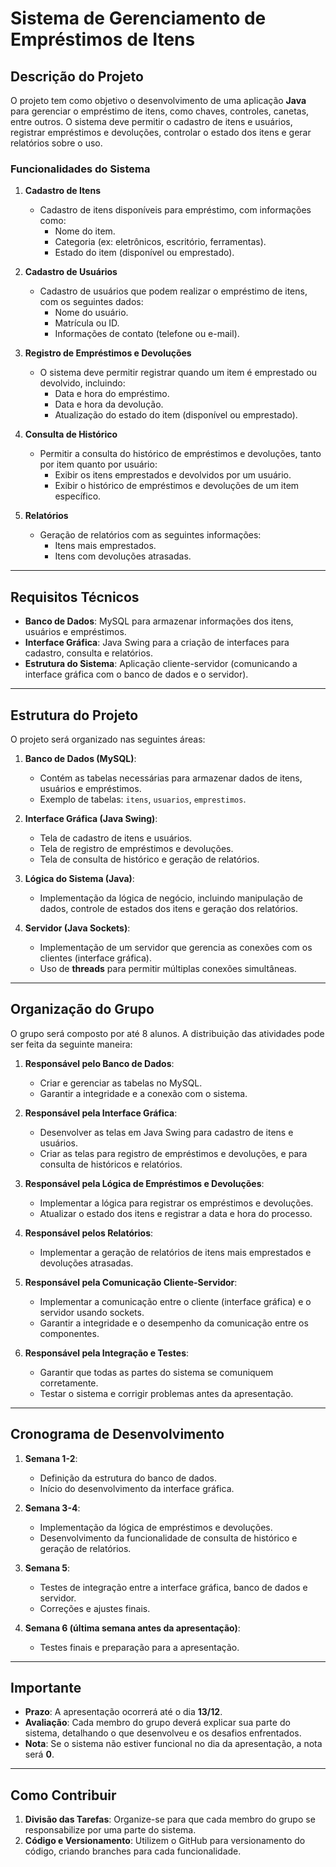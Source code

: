 # Sistema de Gerenciamento de Empréstimos de Itens

## Descrição do Projeto

O projeto tem como objetivo o desenvolvimento de uma aplicação **Java** para gerenciar o empréstimo de itens, como chaves, controles, canetas, entre outros. O sistema deve permitir o cadastro de itens e usuários, registrar empréstimos e devoluções, controlar o estado dos itens e gerar relatórios sobre o uso.

### Funcionalidades do Sistema

1. **Cadastro de Itens**
   - Cadastro de itens disponíveis para empréstimo, com informações como:
     - Nome do item.
     - Categoria (ex: eletrônicos, escritório, ferramentas).
     - Estado do item (disponível ou emprestado).

2. **Cadastro de Usuários**
   - Cadastro de usuários que podem realizar o empréstimo de itens, com os seguintes dados:
     - Nome do usuário.
     - Matrícula ou ID.
     - Informações de contato (telefone ou e-mail).

3. **Registro de Empréstimos e Devoluções**
   - O sistema deve permitir registrar quando um item é emprestado ou devolvido, incluindo:
     - Data e hora do empréstimo.
     - Data e hora da devolução.
     - Atualização do estado do item (disponível ou emprestado).

4. **Consulta de Histórico**
   - Permitir a consulta do histórico de empréstimos e devoluções, tanto por item quanto por usuário:
     - Exibir os itens emprestados e devolvidos por um usuário.
     - Exibir o histórico de empréstimos e devoluções de um item específico.

5. **Relatórios**
   - Geração de relatórios com as seguintes informações:
     - Itens mais emprestados.
     - Itens com devoluções atrasadas.

---

## Requisitos Técnicos

- **Banco de Dados**: MySQL para armazenar informações dos itens, usuários e empréstimos.
- **Interface Gráfica**: Java Swing para a criação de interfaces para cadastro, consulta e relatórios.
- **Estrutura do Sistema**: Aplicação cliente-servidor (comunicando a interface gráfica com o banco de dados e o servidor).
  
---

## Estrutura do Projeto

O projeto será organizado nas seguintes áreas:

1. **Banco de Dados (MySQL)**:
   - Contém as tabelas necessárias para armazenar dados de itens, usuários e empréstimos.
   - Exemplo de tabelas: `itens`, `usuarios`, `emprestimos`.

2. **Interface Gráfica (Java Swing)**:
   - Tela de cadastro de itens e usuários.
   - Tela de registro de empréstimos e devoluções.
   - Tela de consulta de histórico e geração de relatórios.

3. **Lógica do Sistema (Java)**:
   - Implementação da lógica de negócio, incluindo manipulação de dados, controle de estados dos itens e geração dos relatórios.

4. **Servidor (Java Sockets)**:
   - Implementação de um servidor que gerencia as conexões com os clientes (interface gráfica).
   - Uso de **threads** para permitir múltiplas conexões simultâneas.

---

## Organização do Grupo

O grupo será composto por até 8 alunos. A distribuição das atividades pode ser feita da seguinte maneira:

1. **Responsável pelo Banco de Dados**:
   - Criar e gerenciar as tabelas no MySQL.
   - Garantir a integridade e a conexão com o sistema.

2. **Responsável pela Interface Gráfica**:
   - Desenvolver as telas em Java Swing para cadastro de itens e usuários.
   - Criar as telas para registro de empréstimos e devoluções, e para consulta de históricos e relatórios.

3. **Responsável pela Lógica de Empréstimos e Devoluções**:
   - Implementar a lógica para registrar os empréstimos e devoluções.
   - Atualizar o estado dos itens e registrar a data e hora do processo.

4. **Responsável pelos Relatórios**:
   - Implementar a geração de relatórios de itens mais emprestados e devoluções atrasadas.

5. **Responsável pela Comunicação Cliente-Servidor**:
   - Implementar a comunicação entre o cliente (interface gráfica) e o servidor usando sockets.
   - Garantir a integridade e o desempenho da comunicação entre os componentes.

6. **Responsável pela Integração e Testes**:
   - Garantir que todas as partes do sistema se comuniquem corretamente.
   - Testar o sistema e corrigir problemas antes da apresentação.

---

## Cronograma de Desenvolvimento

1. **Semana 1-2**: 
   - Definição da estrutura do banco de dados.
   - Início do desenvolvimento da interface gráfica.

2. **Semana 3-4**: 
   - Implementação da lógica de empréstimos e devoluções.
   - Desenvolvimento da funcionalidade de consulta de histórico e geração de relatórios.

3. **Semana 5**: 
   - Testes de integração entre a interface gráfica, banco de dados e servidor.
   - Correções e ajustes finais.

4. **Semana 6 (última semana antes da apresentação)**:
   - Testes finais e preparação para a apresentação.

---

## Importante

- **Prazo**: A apresentação ocorrerá até o dia **13/12**.
- **Avaliação**: Cada membro do grupo deverá explicar sua parte do sistema, detalhando o que desenvolveu e os desafios enfrentados.
- **Nota**: Se o sistema não estiver funcional no dia da apresentação, a nota será **0**.

---

## Como Contribuir

1. **Divisão das Tarefas**: Organize-se para que cada membro do grupo se responsabilize por uma parte do sistema.
2. **Código e Versionamento**: Utilizem o GitHub para versionamento do código, criando branches para cada funcionalidade.



